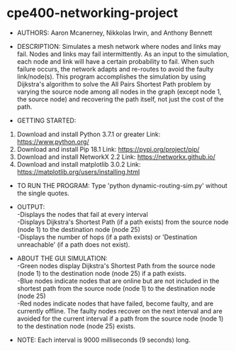 # cpe400-networking-project

* AUTHORS: Aaron Mcanerney, Nikkolas Irwin, and Anthony Bennett

* DESCRIPTION: Simulates a mesh network where nodes and links may fail. Nodes and links may fail intermittently. As an input to the simulation, each node and link will have a certain probability to fail. When such failure occurs, the network adapts and re-routes to avoid the faulty link/node(s). This program accomplishes the simulation by using Dijkstra's algorithm to solve the All Pairs Shortest Path problem by varying the source node among all nodes in the graph (except node 1, the source node) and recovering the path itself, not just the cost of the path.

* GETTING STARTED:
1. Download and install Python 3.7.1 or greater
	Link: https://www.python.org/
2. Download and install Pip 18.1
	Link: https://pypi.org/project/pip/
3. Download and install NetworkX 2.2
	Link: https://networkx.github.io/
3. Download and install matplotlib 3.0.2
	Link: https://matplotlib.org/users/installing.html

* TO RUN THE PROGRAM: Type 'python dynamic-routing-sim.py' without the single quotes.

* OUTPUT: <br />
-Displays the nodes that fail at every interval <br />
-Displays Dijkstra's Shortest Path (if a path exists) from the source node (node 1) to the destination node (node 25) <br />
-Displays the number of hops (if a path exists) or 'Destination unreachable' (if a path does not exist). <br />

* ABOUT THE GUI SIMULATION: <br />
-Green nodes display Dijkstra's Shortest Path from the source node (node 1) to the destination node (node 25) if a path exists. <br />
-Blue nodes indicate nodes that are online but are not included in the shortest path from the source node (node 1) to the destination node (node 25) <br />
-Red nodes indicate nodes that have failed, become faulty, and are currently offline. The faulty nodes recover on the next interval and are avoided for the current interval if a path from the source node (node 1) to the destination node (node 25) exists. <br />

* NOTE: Each interval is 9000 milliseconds (9 seconds) long.